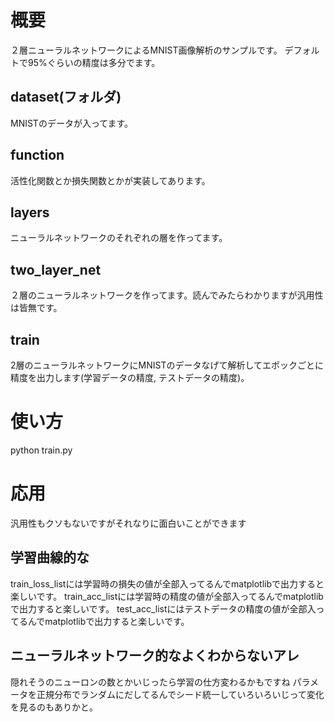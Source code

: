 # 概要
２層ニューラルネットワークによるMNIST画像解析のサンプルです。
デフォルトで95%ぐらいの精度は多分でます。

## dataset(フォルダ)
MNISTのデータが入ってます。

## function
活性化関数とか損失関数とかが実装してあります。

## layers
ニューラルネットワークのそれぞれの層を作ってます。

## two_layer_net
２層のニューラルネットワークを作ってます。読んでみたらわかりますが汎用性は皆無です。

## train
2層のニューラルネットワークにMNISTのデータなげて解析してエポックごとに精度を出力します(学習データの精度, テストデータの精度)。

# 使い方
python train.py

# 応用
汎用性もクソもないですがそれなりに面白いことができます

## 学習曲線的な
train_loss_listには学習時の損失の値が全部入ってるんでmatplotlibで出力すると楽しいです。
train_acc_listには学習時の精度の値が全部入ってるんでmatplotlibで出力すると楽しいです。
test_acc_listにはテストデータの精度の値が全部入ってるんでmatplotlibで出力すると楽しいです。

## ニューラルネットワーク的なよくわからないアレ
隠れそうのニューロンの数とかいじったら学習の仕方変わるかもですね
パラメータを正規分布でランダムにだしてるんでシード統一していろいろいじって変化を見るのもありかと。
